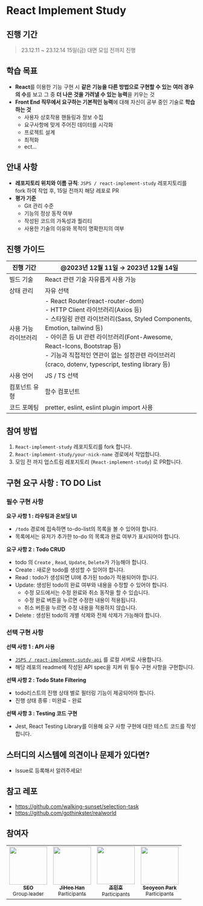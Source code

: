 # React Implement Study

## 진행 기간

> 23.12.11 ~ 23.12.14
> 15일(금) 대면 모임 전까지 진행

## 학습 목표

- **React**를 이용한 기능 구현 시 **같은 기능을 다른 방법으로 구현할 수 있는** **여러 경우의 수**를 보고
  그 중 **더 나은 것을 가려낼 수 있는 능력**을 키우는 것
- **Front End 직무에서 요구하는 기본적인 능력**에 대해 자신이 공부 중인 기술로 **학습하는 것**
  - 사용자 상호작용 핸들링과 정보 수집
  - 요구사항에 맞게 주어진 데이터를 시각화
  - 프로젝트 설계
  - 최적화
  - ect…

## 안내 사항

- **레포지토리 위치와 이름 규칙**: `JSPS / react-implement-study` 레포지토리를 fork 하여 작업 후, 15일 전까지 해당 레포로 PR
- **평가 기준**
  - Git 관리 수준
  - 기능의 정상 동작 여부
  - 작성된 코드의 가독성과 퀄리티
  - 사용한 기술의 이유와 목적이 명확한지의 여부

## 진행 가이드

| 진행 기간            | @2023년 12월 11일 → 2023년 12월 14일                                                                                                                                                                                                                                                                                                           |
| -------------------- | ---------------------------------------------------------------------------------------------------------------------------------------------------------------------------------------------------------------------------------------------------------------------------------------------------------------------------------------------- |
| 빌드 기술            | React 관련 기술 자유롭게 사용 가능                                                                                                                                                                                                                                                                                                             |
| 상태 관리            | 자유 선택                                                                                                                                                                                                                                                                                                                                      |
| 사용 가능 라이브러리 | - React Router(react-router-dom) <br/> - HTTP Client 라이브러리(Axios 등) <br/> - 스타일링 관련 라이브러리(Sass, Styled Components, Emotion, tailwind 등) <br/> - 아이콘 등 UI 관련 라이브러리(Font-Awesome, React-Icons, Bootstrap 등) <br/> - 기능과 직접적인 연관이 없는 설정관련 라이브러리(craco, dotenv, typescript, testing library 등) |
| 사용 언어            | JS / TS 선택                                                                                                                                                                                                                                                                                                                                   |
| 컴포넌트 유형        | 함수 컴포넌트                                                                                                                                                                                                                                                                                                                                  |
| 코드 포메팅          | pretter, eslint, eslint plugin import 사용                                                                                                                                                                                                                                                                                                     |

## 참여 방법

1. `React-implement-study` 레포지토리를 fork 합니다.
2. `React-implement-study/your-nick-name` 경로에서 작업합니다.
3. 모임 전 까지 업스트림 레포지토리 (`React-implement-study`) 로 PR합니다.

## 구현 요구 사항 : TO DO List

### 필수 구현 사항

**요구 사항 1 : 라우팅과 온보딩 UI**

- `/todo` 경로에 접속하면 to-do-list의 목록을 볼 수 있어야 합니다.
- 목록에서는 유저가 추가한 to-do 의 목록과 완료 여부가 표시되어야 합니다.

**요구 사항 2 : Todo CRUD**

- todo 의 `Create` , `Read`, `Update`, `Delete`가 가능해야 합니다.
- Create : 새로운 todo를 생성할 수 있어야 합니다.
- Read : todo가 생성되면 UI에 추가된 todo가 적용되어야 합니다.
- Update: 생성된 todo의 완료 여부와 내용을 수정할 수 있어야 합니다.
  - 수정 모드에서는 수정 완료와 취소 동작을 할 수 있습니다.
  - 수정 완료 버튼을 누르면 수정한 내용이 적용됩니다.
  - 취소 버튼을 누르면 수정 내용을 적용하지 않습니다.
- Delete : 생성된 todo의 개별 삭제와 전체 삭제가 가능해야 합니다.

### 선택 구현 사항

**선택 사항 1 : API 사용**

- [`JSPS / react-implement-sutdy-api`](https://github.com/JavaScript-PS-Study/react-implement-study-api) 를 로컬 서버로 사용합니다.
- 해당 레포의 readme에 작성된 API spec을 지켜 위 필수 구현 사항을 구현합니다.

**선택 사항 2 : Todo State Filtering**

- todo리스트의 진행 상태 별로 필터링 기능이 제공되어야 합니다.
- 진행 상태 종류 : 미완료 - 완료

**선택 사항 3 : Testing 코드 구현**

- Jest, React Testing Library를 이용해 요구 사항 구현에 대한 테스트 코드를 작성합니다.

## 스터디의 시스템에 의견이나 문제가 있다면?

- Issue로 등록해서 알려주세요!

## 참고 레포

- <https://github.com/walking-sunset/selection-task>
- <https://github.com/gothinkster/realworld>

## 참여자

<table>
    <td align="center">
      <a href="https://github.com/Seo0H">
          <img src=https://avatars.githubusercontent.com/u/108770949?v=4" width="100px;" alt=""/>
          <br />
          <sub><b>SEO</b></sub>
          <br />
          <sub>Group leader</sub>
      </a>
    </td>
    <td align="center">
      <a href="https://github.com/g2hhh2ee">
          <img src=https://avatars.githubusercontent.com/u/57996351?s=88&v=4" width="100px;" alt=""/>
          <br />
          <sub><b>JiHee Han</b></sub>
          <br />
          <sub>Participants</sub>
      </a>
    </td>
    <td align="center">
      <a href="https://github.com/minh0518">
          <img src=https://avatars.githubusercontent.com/u/78631876?s=88&v=4" width="100px;" alt=""/>
          <br />
          <sub><b>조민호</b></sub>
          <br />
          <sub>Participants</sub>
      </a>
    </td>
    <td align="center">
      <a href="https://github.com/syeonnn">
          <img src="https://avatars.githubusercontent.com/u/68735700?s=88&v=4" width="100px;" alt=""/>
          <br />
          <sub><b>Seoyeon Park</b></sub>
          <br />
          <sub>Participants</sub>
      </a>
    </td>
</table>
